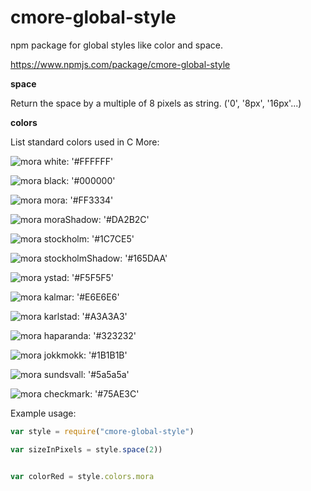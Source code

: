 # cmore-global-style

npm package for global styles like color and space.

https://www.npmjs.com/package/cmore-global-style

__space__

  Return the space by a multiple of 8 pixels as string. ('0', '8px', '16px'...)

__colors__

  List standard colors used in C More:
  
![mora](https://imageproxy.b17g.services/convert?source=https%3A%2F%2Fdummyimage.com%2F16x16%2FFFFFFF%2FFFFFFF.png&resize=15x15&bgcolor=000000&bgheight=17&bgwidth=17&shape=cut)
white: '#FFFFFF'

![mora](https://dummyimage.com/16x16/000000/000000.png)
black: '#000000'
      
![mora](https://dummyimage.com/16x16/FF3334/FF3334.png)
mora: '#FF3334'

![mora](https://dummyimage.com/16x16/DA2B2C/DA2B2C.png)
moraShadow: '#DA2B2C'

![mora](https://dummyimage.com/16x16/1C7CE5/1C7CE5.png)
stockholm: '#1C7CE5'

![mora](https://dummyimage.com/16x16/165DAA/165DAA.png)
stockholmShadow: '#165DAA'

![mora](https://dummyimage.com/16x16/F5F5F5/F5F5F5.png)
ystad: '#F5F5F5'

![mora](https://dummyimage.com/16x16/E6E6E6/E6E6E6.png)
kalmar: '#E6E6E6'

![mora](https://dummyimage.com/16x16/A3A3A3/A3A3A3.png)
karlstad: '#A3A3A3'

![mora](https://dummyimage.com/16x16/323232/323232.png)
haparanda: '#323232'

![mora](https://dummyimage.com/16x16/1B1B1B/1B1B1B.png)
jokkmokk: '#1B1B1B'

![mora](https://dummyimage.com/16x16/5a5a5a/5a5a5a.png)
sundsvall: '#5a5a5a'

![mora](https://dummyimage.com/16x16/75AE3C/75AE3C.png)
checkmark: '#75AE3C'

Example usage:

```js
var style = require("cmore-global-style")

var sizeInPixels = style.space(2))


var colorRed = style.colors.mora
```


